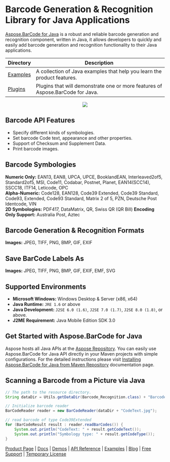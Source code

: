 # Barcode Generation & Recognition Library for Java Applications

[Aspose.BarCode for Java](https://products.aspose.com/barcode/java) is a robust and reliable barcode generation and recognition component, written in Java, it allows developers to quickly and easily add barcode generation and recognition functionality to their Java applications.

Directory | Description
--------- | -----------
[Examples](Examples) | A collection of Java examples that help you learn the product features.
[Plugins](Plugins) | Plugins that will demonstrate one or more features of Aspose.BarCode for Java.

<p align="center">
    <a title="Download complete Aspose.BarCode for Java source code" href="https://github.com/asposebarcode/Aspose_BarCode_Java/archive/master.zip">
    <img src="https://raw.github.com/AsposeExamples/java-examples-dashboard/master/images/downloadZip-Button-Large.png" />  </a>
</p>

## Barcode API Features

- Specify different kinds of symbologies.
- Set barcode Code text, appearance and other properties.
- Support of Checksum and Supplement Data.
- Print barcode images.

## Barcode Symbologies

**Numeric Only:** EAN13, EAN8, UPCA, UPCE, BooklandEAN, Interleaved2of5, Standard2of5, MSI, Code11, Codabar, Postnet, Planet, EAN14(SCC14), SSCC18, ITF14, Leticode, OPC\
**Alpha-Numeric:** Code128, EAN128, Code39 Extended, Code39 Standard, Code93, Extended, Code93 Standard, Matrix 2 of 5, PZN, Deutsche Post Identcode, VIN\
**2D Symbologies:** PDF417, DataMatrix, QR, Swiss QR (QR Bill)
**Encoding Only Support:** Australia Post, Aztec

## Barcode Generation & Recognition Formats

**Images:** JPEG, TIFF, PNG, BMP, GIF, EXIF

## Save BarCode Labels As

**Images:** JPEG, TIFF, PNG, BMP, GIF, EXIF, EMF, SVG

## Supported Environments

- **Microsoft Windows:** Windows Desktop & Server (x86, x64)
- **Java Runtime:** `JRE 1.6` or above
- **Java Development:** `J2SE 6.0 (1.6)`, `J2SE 7.0 (1.7)`, `J2SE 8.0 (1.8)`, or above.
- **J2ME Requirement:** Java Mobile Edition SDK 3.0

## Get Started with Aspose.BarCode for Java

Aspose hosts all Java APIs at the [Aspose Repository](https://repository.aspose.com/webapp/#/artifacts/browse/tree/General/repo/com/aspose/aspose-barcode). You can easily use Aspose.BarCode for Java API directly in your Maven projects with simple configurations. For the detailed instructions please visit [Installing Aspose.BarCode for Java from Maven Repository](https://docs.aspose.com/display/barcodejava/Installation#Installation-InstallingAspose.BarCodeforJavafromMavenRepository) documentation page.

## Scanning a Barcode from a Picture via Java

```java
// The path to the resource directory.
String dataDir = Utils.getDataDir(Barcode_Recognition.class) + "BarcodeReader/basic_features/";

// Initialize barcode reader
BarCodeReader reader = new BarCodeReader(dataDir + "CodeText.jpg");

// read barcode of type Code39Extended
for (BarCodeResult result : reader.readBarCodes()) {
    System.out.println("CodeText: " + result.getCodeText());
    System.out.println("Symbology type: " + result.getCodeType());
}
```

[Product Page](https://products.aspose.com/barcode/java) | [Docs](https://docs.aspose.com/display/barcodejava/Home) | [Demos](https://products.aspose.app/barcode/family) | [API Reference](https://apireference.aspose.com/java/barcode) | [Examples](https://github.com/aspose-barcode/Aspose.BarCode-for-Java) | [Blog](https://blog.aspose.com/category/barcode/) | [Free Support](https://forum.aspose.com/c/barcode) | [Temporary License](https://purchase.aspose.com/temporary-license)
